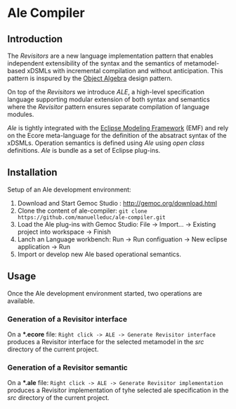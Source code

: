 # Ale Compiler

## Introduction
The *Revisitors* are a new language implementation pattern that enables independent
extensibility of the syntax and the semantics of metamodel-based xDSMLs with
incremental compilation and without anticipation. This pattern is inspured by
the [Object Algebra](https://dl.acm.org/citation.cfm?id=2367167) design pattern.

On top of the *Revisitors* we introduce *ALE*, a high-level specification language supporting modular extension of both syntax and semantics where the *Revisitor* pattern ensures separate compilation of language modules.

*Ale* is tightly integrated with the [Eclipse Modeling Framework](https://www.eclipse.org/modeling/emf/) (EMF) and rely on the Ecore meta-language for the definition of the absatract syntax of the xDSMLs. Operation semantics is defined using *Ale* using *open class* definitions. *Ale* is bundle as a set of Eclipse plug-ins.

## Installation

Setup of an Ale development environment:

1. Download and Start Gemoc Studio : http://gemoc.org/download.html
1. Clone the content of ale-compiler: `git clone https://github.com/manuelleduc/ale-compiler.git`
1. Load the Ale plug-ins with Gemoc Studio: File -> Import... -> Existing project into workspace -> Finish
1. Lanch an Language workbench: Run -> Run configuation -> New eclipse application -> Run
1. Import or develop new Ale based operational semantics.

## Usage

Once the Ale development environment started, two operations are available.

### Generation of a Revisitor interface

On a **\*.ecore** file: `Right click -> ALE -> Generate Revisitor interface` produces a Revisitor interface
for the selected metamodel in the *src* directory of the current project.


### Generation of a Revisitor semantic

On a **\*.ale** file: `Right click -> ALE -> Generate Revisitor implementation` produces a Revisitor implementation
of tyhe selected ale specification in the *src* directory of the current project.
